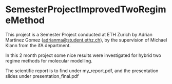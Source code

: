SemesterProjectImprovedTwoRegimeMethod
===========================================
This project is a Semester Project conducted at ETH Zurich by Adrian Martinez Gomez (adrianma@student.ethz.ch),
by the supervision of Michael Klann from the ifA department.

In this 2 month project some nice results were investigated for hybrid two regime methods for molecular modelling.

The scientific report is to find under my_report.pdf, and the presentation slides under presentation_final.pdf
